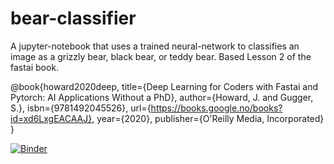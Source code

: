 # bear-classifier
A jupyter-notebook that uses a trained neural-network to classifies an image as a grizzly bear, black bear, or teddy bear. Based Lesson 2 of the fastai book.


@book{howard2020deep,
title={Deep Learning for Coders with Fastai and Pytorch: AI Applications Without a PhD},
author={Howard, J. and Gugger, S.},
isbn={9781492045526},
url={https://books.google.no/books?id=xd6LxgEACAAJ},
year={2020},
publisher={O'Reilly Media, Incorporated}
}


[![Binder](https://mybinder.org/badge_logo.svg)](https://mybinder.org/v2/gh/Rexus28/bear-classifier/HEAD?filepath=https%3A%2F%2Fgithub.com%2FRexus28%2Fbear-classifier%2Fvoila%2Frender%2Fbear_classifier.ipynb)
